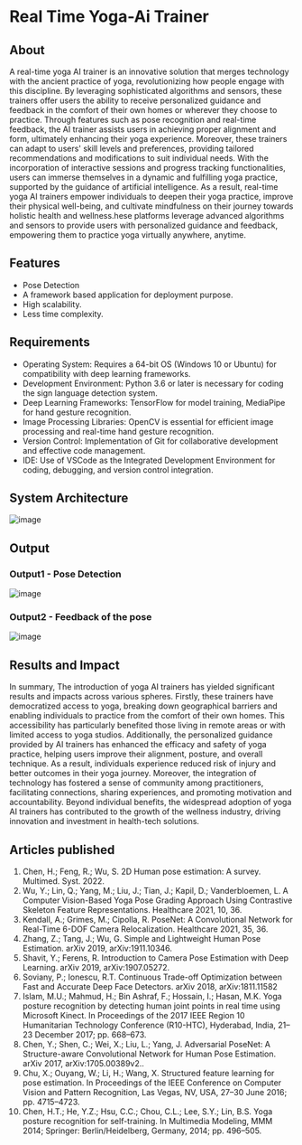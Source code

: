 # Real Time Yoga-Ai Trainer

## About
A real-time yoga AI trainer is an innovative solution that merges technology with the ancient practice of yoga, revolutionizing how people engage with this discipline. By leveraging sophisticated algorithms and sensors, these trainers offer users the ability to receive personalized guidance and feedback in the comfort of their own homes or wherever they choose to practice. Through features such as pose recognition and real-time feedback, the AI trainer assists users in achieving proper alignment and form, ultimately enhancing their yoga experience. Moreover, these trainers can adapt to users' skill levels and preferences, providing tailored recommendations and modifications to suit individual needs. With the incorporation of interactive sessions and progress tracking functionalities, users can immerse themselves in a dynamic and fulfilling yoga practice, supported by the guidance of artificial intelligence. As a result, real-time yoga AI trainers empower individuals to deepen their yoga practice, improve their physical well-being, and cultivate mindfulness on their journey towards holistic health and wellness.hese platforms leverage advanced algorithms and sensors to provide users with personalized guidance and feedback, empowering them to practice yoga virtually anywhere, anytime.

## Features
<!--List the features of the project as shown below-->
- Pose Detection
- A framework based application for deployment purpose.
- High scalability.
- Less time complexity.

## Requirements
<!--List the requirements of the project as shown below-->
* Operating System: Requires a 64-bit OS (Windows 10 or Ubuntu) for compatibility with deep learning frameworks.
* Development Environment: Python 3.6 or later is necessary for coding the sign language detection system.
* Deep Learning Frameworks: TensorFlow for model training, MediaPipe for hand gesture recognition.
* Image Processing Libraries: OpenCV is essential for efficient image processing and real-time hand gesture recognition.
* Version Control: Implementation of Git for collaborative development and effective code management.
* IDE: Use of VSCode as the Integrated Development Environment for coding, debugging, and version control integration.

## System Architecture
![image](https://github.com/Manjupriya1207/Real-Time-Yoga-Ai--Trainer/assets/113583090/6692b391-02d8-4a84-84e1-14bb4692bf0b)


## Output

### Output1 - Pose Detection
![image](https://github.com/Manjupriya1207/Real-Time-Yoga-Ai--Trainer/assets/113583090/29a91d56-d549-45cf-8b99-1742a5735eaf)

### Output2 - Feedback of the pose
![image](https://github.com/Manjupriya1207/Real-Time-Yoga-Ai--Trainer/assets/113583090/75e8766d-804d-4348-80cc-4a2f34e907ea)

## Results and Impact 
In summary, The introduction of yoga AI trainers has yielded significant results and impacts across various spheres. Firstly, these trainers have democratized access to yoga, breaking down geographical barriers and enabling individuals to practice from the comfort of their own homes. This accessibility has particularly benefited those living in remote areas or with limited access to yoga studios. Additionally, the personalized guidance provided by AI trainers has enhanced the efficacy and safety of yoga practice, helping users improve their alignment, posture, and overall technique. As a result, individuals experience reduced risk of injury and better outcomes in their yoga journey. Moreover, the integration of technology has fostered a sense of community among practitioners, facilitating connections, sharing experiences, and promoting motivation and accountability. Beyond individual benefits, the widespread adoption of yoga AI trainers has contributed to the growth of the wellness industry, driving innovation and investment in health-tech solutions. 

## Articles published


1. Chen, H.; Feng, R.; Wu, S. 2D Human pose estimation: A survey. Multimed. Syst. 2022.
2. Wu, Y.; Lin, Q.; Yang, M.; Liu, J.; Tian, J.; Kapil, D.; Vanderbloemen, L. A Computer Vision-Based Yoga Pose Grading Approach Using Contrastive Skeleton Feature Representations. Healthcare 2021, 10, 36. 
3. Kendall, A.; Grimes, M.; Cipolla, R. PoseNet: A Convolutional Network for Real-Time 6-DOF Camera Relocalization. Healthcare 2021, 35, 36.
4. Zhang, Z.; Tang, J.; Wu, G. Simple and Lightweight Human Pose Estimation. arXiv 2019, arXiv:1911.10346.
5. Shavit, Y.; Ferens, R. Introduction to Camera Pose Estimation with Deep Learning. arXiv 2019, arXiv:1907.05272. 
6. Soviany, P.; Ionescu, R.T. Continuous Trade-off Optimization between Fast and Accurate Deep Face Detectors. arXiv 2018, arXiv:1811.11582
7. Islam, M.U.; Mahmud, H.; Bin Ashraf, F.; Hossain, I.; Hasan, M.K. Yoga posture recognition by detecting human joint points in real time using Microsoft Kinect. In Proceedings of the 2017 IEEE Region 10 Humanitarian Technology Conference (R10-HTC), Hyderabad, India, 21–23 December 2017; pp. 668–673.
8. Chen, Y.; Shen, C.; Wei, X.; Liu, L.; Yang, J. Adversarial PoseNet: A Structure-aware Convolutional Network for Human Pose Estimation. arXiv 2017, arXiv:1705.00389v2..  
9. Chu, X.; Ouyang, W.; Li, H.; Wang, X. Structured feature learning for pose estimation. In Proceedings of the IEEE Conference on Computer Vision and Pattern Recognition, Las Vegas, NV, USA, 27–30 June 2016; pp. 4715–4723.
10. Chen, H.T.; He, Y.Z.; Hsu, C.C.; Chou, C.L.; Lee, S.Y.; Lin, B.S. Yoga posture recognition for self-training. In Multimedia Modeling, MMM 2014; Springer: Berlin/Heidelberg, Germany, 2014; pp. 496–505.






